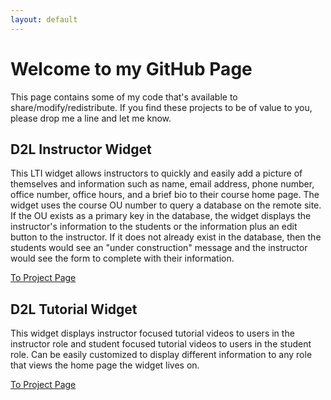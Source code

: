 ```yaml
---
layout: default
---
```


# Welcome to my GitHub Page

This page contains some of my code that's available to share/modify/redistribute. If you find these projects to be of value to you, please drop me a line and let me know. 

## D2L Instructor Widget

This LTI widget allows instructors to quickly and easily add a picture of themselves and information such as name, email address, phone number, office number, office hours, and a brief bio to their course home page. The widget uses the course OU number to query a database on the remote site. If the OU exists as a primary key in the database, the widget displays the instructor's information to the students or the information plus an edit button to the instructor. If it does not already exist in the database, then the students would see an "under construction" message and the instructor would see the form to complete with their information.

[To Project Page](https://github.com/wbreau/D2L_Instructor_Widget)

## D2L Tutorial Widget

This widget displays instructor focused tutorial videos to users in the instructor role and student focused tutorial videos to users in the student role. Can be easily customized to display different information to any role that views the home page the widget lives on. 

[To Project Page](https://github.com/wbreau/D2L_Tutorial_Widget)